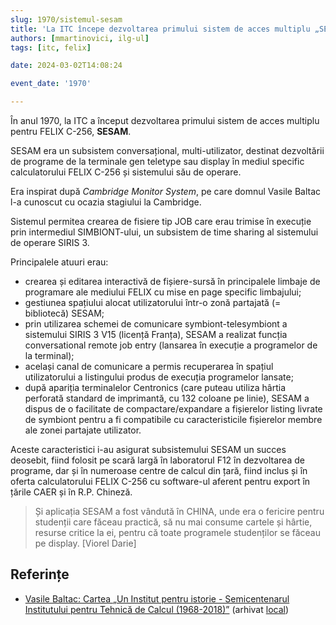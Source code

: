 ```yaml
---
slug: 1970/sistemul-sesam
title: 'La ITC începe dezvoltarea primului sistem de acces multiplu „SESAM”'
authors: [mmartinovici, ilg-ul]
tags: [itc, felix]

date: 2024-03-02T14:08:24

event_date: '1970'

---
```


În anul 1970, la ITC a început dezvoltarea primului sistem de acces multiplu pentru FELIX C-256, **SESAM**.

<!-- truncate -->

SESAM
era un subsistem conversațional,
multi-utilizator, destinat dezvoltării de programe de la terminale gen teletype sau display în mediul specific
calculatorului FELIX C-256 și sistemului său de operare.

Era inspirat după
_Cambridge Monitor System_, pe care domnul Vasile Baltac l-a cunoscut
cu ocazia stagiului la Cambridge.

Sistemul permitea crearea de fisiere tip JOB care erau trimise în execuție prin intermediul
SIMBIONT-ului, un subsistem de time sharing al sistemului de operare
SIRIS 3.

Principalele atuuri erau:

- crearea și editarea interactivă de fișiere-sursă în principalele
limbaje de programare ale mediului FELIX cu mise en page
specific limbajului;
- gestiunea spațiului alocat utilizatorului într-o zonă partajată
(= bibliotecă) SESAM;
- prin utilizarea schemei de comunicare symbiont-telesymbiont a
sistemului SIRIS 3 V15 (licență Franța), SESAM a realizat funcția
conversational remote job entry (lansarea în execuție a
programelor de la terminal);
- același canal de comunicare a permis recuperarea în spațiul
utilizatorului a listingului produs de execuția programelor
lansate;
- după apariția terminalelor Centronics (care puteau utiliza hârtia
perforată standard de imprimantă, cu 132 coloane pe linie),
SESAM a dispus de o facilitate de compactare/expandare a
fișierelor listing livrate de symbiont pentru a fi compatibile cu
caracteristicile fișierelor membre ale zonei partajate utilizator.

Aceste caracteristici i-au asigurat subsistemului SESAM un succes
deosebit, fiind folosit pe scară largă în laboratorul F12 în dezvoltarea de
programe, dar și în numeroase centre de calcul din țară, fiind inclus și în
oferta calculatorului FELIX C-256 cu software-ul aferent pentru export în
țările CAER și în R.P. Chineză.

> Și aplicația SESAM a fost vândută în CHINA, unde era o fericire pentru
studenții care făceau practică, să nu mai consume cartele și hârtie, resurse
critice la ei, pentru că toate programele studenților se făceau pe display. [Viorel Darie]

## Referințe

- [Vasile Baltac: Cartea „Un Institut pentru istorie - Semicentenarul Institutului pentru Tehnică de Calcul (1968-2018)”](/amintiri/2018/vbaltac-carte-itc-50-ani/) (arhivat [local](https://cronica-it.github.io/arhiva/#2018))

